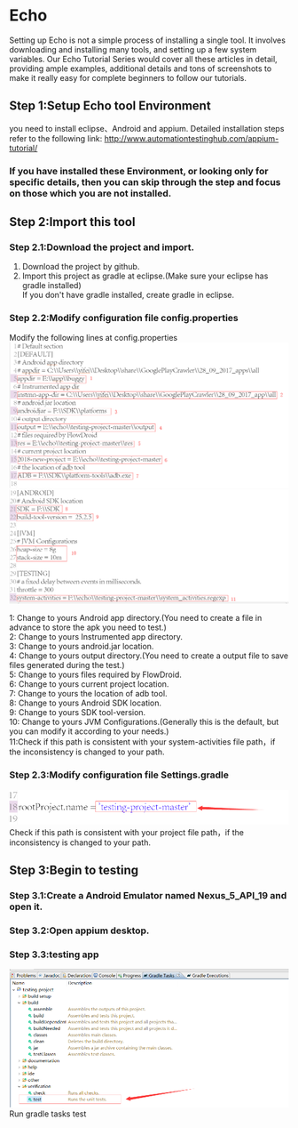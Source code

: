 # Echo


Setting up Echo is not a simple process of installing a single tool. It involves downloading and installing many tools, and setting up a few system variables. Our Echo Tutorial Series would cover all these articles in detail, providing ample examples, additional details and tons of screenshots to make it really easy for complete beginners to follow our tutorials.
## Step 1:Setup Echo tool Environment
you need to install eclipse、Android and appium.
Detailed installation steps refer to the following link: http://www.automationtestinghub.com/appium-tutorial/
### If you have installed these Environment, or looking only for specific details, then you can skip through the step and focus on those which you are not installed.


## Step 2:Import this tool
### Step 2.1:Download the project and import.
1. Download the project by github.<br>
2. Import this project as gradle at eclipse.(Make sure your eclipse has gradle installed)<br>
If you don't have gradle installed, create gradle in eclipse.
### Step 2.2:Modify configuration file config.properties
Modify the following lines at config.properties
![Image text](https://github.com/zmqgeek/Echo/blob/master/img/%E5%9B%BE%E7%89%871.png)
![Image_text](https://github.com/zmqgeek/Echo/blob/master/img/%E5%9B%BE%E7%89%872.png)

1: Change to yours Android app directory.(You need to create a file in advance to store the apk you need to test.)<br>
2: Change to yours Instrumented app directory.<br>
3: Change to yours android.jar location.<br>
4: Change to yours output directory.(You need to create a output file to save files generated during the test.)<br>
5: Change to yours files required by FlowDroid.<br>
6: Change to yours current project location.<br>
7: Change to yours the location of adb tool.<br>
8: Change to yours Android SDK location.<br>
9: Change to yours SDK tool-version.<br>
10: Change to yours JVM Configurations.(Generally this is the default, but you can modify it according to your needs.)<br>
11:Check if this path is consistent with your system-activities file path，if the inconsistency is changed to your path.<br>

### Step 2.3:Modify configuration file Settings.gradle<br>
![Image_text](https://github.com/zmqgeek/Echo/blob/master/img/%E5%9B%BE%E7%89%873.png)
Check if this path is consistent with your project file path，if the inconsistency is changed to your path.<br>
## Step 3:Begin to testing  
### Step 3.1:Create a Android Emulator named Nexus_5_API_19 and open it.
### Step 3.2:Open appium desktop. 
### Step 3.3:testing app
![Image_text](https://github.com/zmqgeek/Echo/blob/master/img/%E5%9B%BE%E7%89%874.png)
Run gradle tasks test

